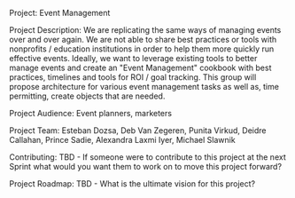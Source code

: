 Project: Event Management

Project Description: We are replicating the same ways of managing events over and over again. We are not able to share best practices or tools with nonprofits / education institutions in order to help them more quickly run effective events. Ideally, we want to leverage existing tools to better manage events and create an "Event Management" cookbook with best practices, timelines and tools for ROI / goal tracking. This group will propose architecture for various event management tasks as well as, time permitting, create objects that are needed.

Project Audience: Event planners, marketers

Project Team: Esteban Dozsa, Deb Van Zegeren, Punita Virkud, Deidre Callahan, Prince Sadie, Alexandra Laxmi Iyer, Michael Slawnik

Contributing: TBD - If someone were to contribute to this project at the next Sprint what would you want them to work on to move this project forward?

Project Roadmap: TBD - What is the ultimate vision for this project?
